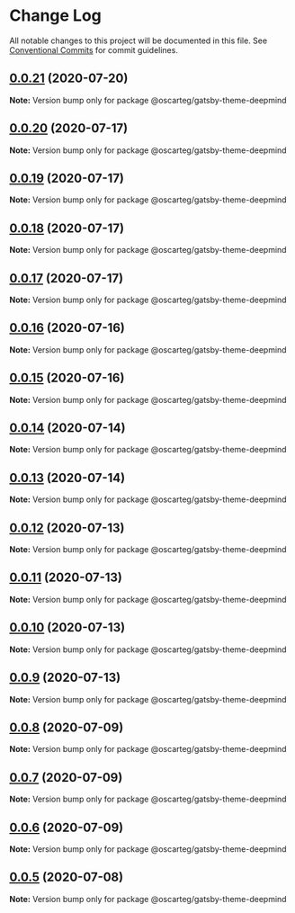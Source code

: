# Change Log

All notable changes to this project will be documented in this file.
See [Conventional Commits](https://conventionalcommits.org) for commit guidelines.

## [0.0.21](https://github.com/oscarteg/gatsby-themes/compare/@oscarteg/gatsby-theme-deepmind@0.0.20...@oscarteg/gatsby-theme-deepmind@0.0.21) (2020-07-20)

**Note:** Version bump only for package @oscarteg/gatsby-theme-deepmind

## [0.0.20](https://github.com/oscarteg/gatsby-themes/compare/@oscarteg/gatsby-theme-deepmind@0.0.19...@oscarteg/gatsby-theme-deepmind@0.0.20) (2020-07-17)

**Note:** Version bump only for package @oscarteg/gatsby-theme-deepmind

## [0.0.19](https://github.com/oscarteg/gatsby-themes/compare/@oscarteg/gatsby-theme-deepmind@0.0.18...@oscarteg/gatsby-theme-deepmind@0.0.19) (2020-07-17)

**Note:** Version bump only for package @oscarteg/gatsby-theme-deepmind

## [0.0.18](https://github.com/oscarteg/gatsby-themes/compare/@oscarteg/gatsby-theme-deepmind@0.0.17...@oscarteg/gatsby-theme-deepmind@0.0.18) (2020-07-17)

**Note:** Version bump only for package @oscarteg/gatsby-theme-deepmind

## [0.0.17](https://github.com/oscarteg/gatsby-themes/compare/@oscarteg/gatsby-theme-deepmind@0.0.16...@oscarteg/gatsby-theme-deepmind@0.0.17) (2020-07-17)

**Note:** Version bump only for package @oscarteg/gatsby-theme-deepmind

## [0.0.16](https://github.com/oscarteg/gatsby-themes/compare/@oscarteg/gatsby-theme-deepmind@0.0.15...@oscarteg/gatsby-theme-deepmind@0.0.16) (2020-07-16)

**Note:** Version bump only for package @oscarteg/gatsby-theme-deepmind

## [0.0.15](https://github.com/oscarteg/gatsby-themes/compare/@oscarteg/gatsby-theme-deepmind@0.0.14...@oscarteg/gatsby-theme-deepmind@0.0.15) (2020-07-16)

**Note:** Version bump only for package @oscarteg/gatsby-theme-deepmind

## [0.0.14](https://github.com/oscarteg/gatsby-themes/compare/@oscarteg/gatsby-theme-deepmind@0.0.13...@oscarteg/gatsby-theme-deepmind@0.0.14) (2020-07-14)

**Note:** Version bump only for package @oscarteg/gatsby-theme-deepmind

## [0.0.13](https://github.com/oscarteg/gatsby-themes/compare/@oscarteg/gatsby-theme-deepmind@0.0.12...@oscarteg/gatsby-theme-deepmind@0.0.13) (2020-07-14)

**Note:** Version bump only for package @oscarteg/gatsby-theme-deepmind

## [0.0.12](https://github.com/oscarteg/gatsby-themes/compare/@oscarteg/gatsby-theme-deepmind@0.0.11...@oscarteg/gatsby-theme-deepmind@0.0.12) (2020-07-13)

**Note:** Version bump only for package @oscarteg/gatsby-theme-deepmind

## [0.0.11](https://github.com/oscarteg/gatsby-themes/compare/@oscarteg/gatsby-theme-deepmind@0.0.10...@oscarteg/gatsby-theme-deepmind@0.0.11) (2020-07-13)

**Note:** Version bump only for package @oscarteg/gatsby-theme-deepmind

## [0.0.10](https://github.com/oscarteg/gatsby-themes/compare/@oscarteg/gatsby-theme-deepmind@0.0.9...@oscarteg/gatsby-theme-deepmind@0.0.10) (2020-07-13)

**Note:** Version bump only for package @oscarteg/gatsby-theme-deepmind

## [0.0.9](https://github.com/oscarteg/gatsby-themes/compare/@oscarteg/gatsby-theme-deepmind@0.0.8...@oscarteg/gatsby-theme-deepmind@0.0.9) (2020-07-13)

**Note:** Version bump only for package @oscarteg/gatsby-theme-deepmind

## [0.0.8](https://github.com/oscarteg/gatsby-themes/compare/@oscarteg/gatsby-theme-deepmind@0.0.7...@oscarteg/gatsby-theme-deepmind@0.0.8) (2020-07-09)

**Note:** Version bump only for package @oscarteg/gatsby-theme-deepmind

## [0.0.7](https://github.com/oscarteg/gatsby-themes/compare/@oscarteg/gatsby-theme-deepmind@0.0.6...@oscarteg/gatsby-theme-deepmind@0.0.7) (2020-07-09)

**Note:** Version bump only for package @oscarteg/gatsby-theme-deepmind

## [0.0.6](https://github.com/oscarteg/gatsby-themes/compare/@oscarteg/gatsby-theme-deepmind@0.0.5...@oscarteg/gatsby-theme-deepmind@0.0.6) (2020-07-09)

**Note:** Version bump only for package @oscarteg/gatsby-theme-deepmind

## [0.0.5](https://github.com/oscarteg/gatsby-themes/compare/@oscarteg/gatsby-theme-deepmind@0.0.4...@oscarteg/gatsby-theme-deepmind@0.0.5) (2020-07-08)

**Note:** Version bump only for package @oscarteg/gatsby-theme-deepmind
